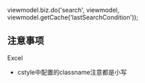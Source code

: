 viewmodel.biz.do('search', viewmodel, viewmodel.getCache('lastSearchCondition'));

<a name="t3Ar8"></a>
## 注意事项
Excel

- cstyle中配置的classname注意都是小写

